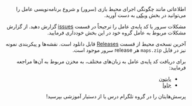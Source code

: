 <div dir="rtl">

اطلاعاتی مانند چگونگی اجرای محیط بازی (سرور) و شروع برنامه‌نویسی عامل را می‌توانید در بخش <a href="https://github.com/parham-k/ui-ai991/wiki">ویکی</a> به دست آورید.

مشکلات سرور یا کد پایه‌ی عامل را ترجیحاً در قسمت <a href="https://github.com/parham-k/ui-ai991/issues">issues</a> گزارش دهید. از گزارش مشکلات مربوط به عامل گروه خود در این بخش خودداری فرمایید.

آخرین نسخه‌ی محیط از قسمت <a href="https://github.com/parham-k/ui-ai991/releases">Releases</a> قابل دانلود است. نقشه‌ها و پیکربندی نمونه نیز در فایل `maps.zip` هر release سرور موجود است.

برای دریافت کد پایه‌ی عامل به زبان‌های مختلف، به مخزن مربوط به آن‌ها مراجعه فرمایید:

<ul>
 <li><a href="https://github.com/parham-k/ui-ai991-python">پایتون</a></li>
 <li><a href="https://github.com/parham-k/ui-ai991-java">جاوا</a></li>
</ul>

پرسش‌هایتان را در گروه تلگرام درس یا از دستیار آموزشی بپرسید!

</div>
 
